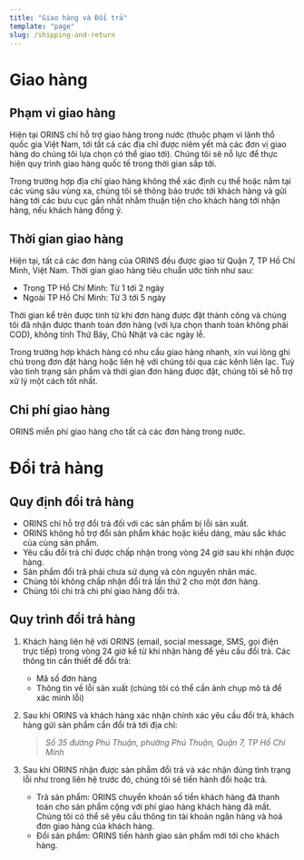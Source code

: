 ```yaml
---
title: "Giao hàng và Đổi trả"
template: "page"
slug: /shipping-and-return
---
```


# Giao hàng

## Phạm vi giao hàng

Hiện tại ORINS chỉ hỗ trợ giao hàng trong nước (thuộc phạm vi lãnh thổ quốc gia Việt Nam, tới tất cả các địa chỉ được niêm yết mà các đơn vị giao hàng do chúng tôi lựa chọn có thể giao tới).
Chúng tôi sẽ nỗ lực để thực hiện quy trình giao hàng quốc tế trong thời gian sắp tới.

Trong trường hợp địa chỉ giao hàng không thể xác định cụ thể hoặc nằm tại các vùng sâu vùng xa, chúng tôi sẽ thông báo trước tới khách hàng và gửi hàng tới các bưu cục gần nhất nhằm thuận tiện cho khách hàng tới nhận hàng, nếu khách hàng đồng ý.

## Thời gian giao hàng

Hiện tại, tất cả các đơn hàng của ORINS đều được giao từ Quận 7, TP Hồ Chí Minh, Việt Nam.
Thời gian giao hàng tiêu chuẩn ước tính như sau:

- Trong TP Hồ Chí Minh: Từ 1 tới 2 ngày
- Ngoài TP Hồ Chí Minh: Từ 3 tới 5 ngày

Thời gian kể trên được tính từ khi đơn hàng được đặt thành công và chúng tôi đã nhận được thanh toán đơn hàng (với lựa chọn thanh toán không phải COD), không tính Thứ Bảy, Chủ Nhật và các ngày lễ.

Trong trường hợp khách hàng có nhu cầu giao hàng nhanh, xin vui lòng ghi chú trong đơn đặt hàng hoặc liên hệ với chúng tôi qua các kênh liên lạc. Tuỳ vào tình trạng sản phẩm và thời gian đơn hàng được đặt, chúng tôi sẽ hỗ trợ xử lý một cách tốt nhất.

## Chi phí giao hàng

ORINS miễn phí giao hàng cho tất cả các đơn hàng trong nước.

# Đổi trả hàng

## Quy định đổi trả hàng

- ORINS chỉ hỗ trợ đổi trả đối với các sản phẩm bị lỗi sản xuất.
- ORINS không hỗ trợ đổi sản phẩm khác hoặc kiểu dáng, màu sắc khác của cùng sản phẩm.
- Yêu cầu đổi trả chỉ được chấp nhận trong vòng 24 giờ sau khi nhận được hàng.
- Sản phẩm đổi trả phải chưa sử dụng và còn nguyên nhãn mác.
- Chúng tôi không chấp nhận đổi trả lần thứ 2 cho một đơn hàng.
- Chúng tôi chi trả chi phí giao hàng đổi trả.

## Quy trình đổi trả hàng

1. Khách hàng liên hệ với ORINS (email, social message, SMS, gọi điện trực tiếp) trong vòng 24 giờ kể từ khi nhận hàng để yêu cầu đổi trả. Các thông tin cần thiết để đổi trả:
    - Mã số đơn hàng
    - Thông tin về lỗi sản xuất (chúng tôi có thể cần ảnh chụp mô tả để xác minh lỗi)
2. Sau khi ORINS và khách hàng xác nhận chính xác yêu cầu đổi trả, khách hàng gửi sản phẩm cần đổi trả tới địa chỉ:

    > *Số 35 đường Phú Thuận, phường Phú Thuận, Quận 7, TP Hồ Chí Minh*
3. Sau khi ORINS nhận được sản phẩm đổi trả và xác nhận đúng tình trạng lỗi như trong liên hệ trước đó, chúng tôi sẽ tiến hành đổi hoặc trả.
    - Trả sản phẩm: ORINS chuyển khoản số tiền khách hàng đã thanh toán cho sản phẩm cộng với phí giao hàng khách hàng đã mất. Chúng tôi có thể sẽ yêu cầu thông tin tài khoản ngân hàng và hoá đơn giao hàng của khách hàng.
    - Đổi sản phẩm: ORINS tiến hành giao sản phẩm mới tới cho khách hàng.